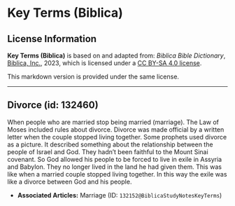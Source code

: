 # Key Terms (Biblica)

## License Information

**Key Terms (Biblica)** is based on and adapted from: _Biblica Bible Dictionary_, [Biblica, Inc.](https://www.biblica.com/), 2023, which is licensed under a [CC BY-SA 4.0 license](https://creativecommons.org/licenses/by-sa/4.0/legalcode.en).

This markdown version is provided under the same license.



--------------------------------

## Divorce (id: 132460)

When people who are married stop being married (marriage). The Law of Moses included rules about divorce. Divorce was made official by a written letter when the couple stopped living together. Some prophets used divorce as a picture. It described something about the relationship between the people of Israel and God. They hadn’t been faithful to the Mount Sinai covenant. So God allowed his people to be forced to live in exile in Assyria and Babylon. They no longer lived in the land he had given them. This was like when a married couple stopped living together. In this way the exile was like a divorce between God and his people.

* **Associated Articles:** Marriage (ID: `132152@BiblicaStudyNotesKeyTerms`)

